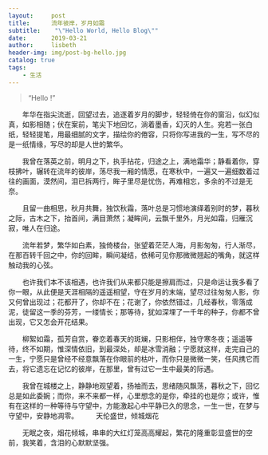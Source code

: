 ```yaml
---
layout:     post
title:      流年彼岸，岁月如霜
subtitle:    "\"Hello World, Hello Blog\""
date:       2019-03-21
author:     lisbeth
header-img: img/post-bg-hello.jpg
catalog: true
tags:
    - 生活
---
```


> “Hello !”



　　年华在指尖流逝，回望过去，追逐着岁月的脚步，轻轻倚在你的窗沿，似幻似真，如影相随；伏在案前，笔尖下地回忆，淌着墨香，幻灭的人生。宛若一张白纸，轻轻提笔，用最细腻的文字，描绘你的倦容，只将你写进我的一生，写不尽的是一纸情缘，写尽的却是人世的繁华。
  
　　我曾在落英之前，明月之下，执手拈花，归途之上，满地霜华；静看着你，穿枝拂叶，辗转在流年的彼岸，荡尽我一厢的情愿，在寒秋中，一遍又一遍细数着过往的画面，漠然间，泪已拆两行，眸子里尽是忧伤，再难相忘，多余的不过是无奈。
  
　　且留一曲相思，秋月共舞，独饮秋霜，落叶总是习惯地演绎着别时的梦，暮秋之际，古木之下，抬首间，满目萧然；凝眸间，云飘千里外，月光如霜，归雁沉寂，唯人在归途。
  
　　流年若梦，繁华如白素，独倚楼台，张望着茫茫人海，月影匆匆，行人渐尽，在那百转千回之中，你的回眸，瞬间凝结，依稀可见你那微微翘起的嘴角，就这样触动我的心弦。
  
　　也许我们本不该相遇，也许我们从来都只能是擦肩而过，只是命运让我多看了你一眼，从此便是天涯相隔的遥遥相望，守在岁月的末端，望尽过往匆匆人影，你又何曾出现过；花都开了，你却不在；花谢了，你依然错过，几经春秋，零落成泥，徒留这一季的芬芳，一缕情长；那等待，犹如深埋了一千年的种子，你都不曾出现，它又怎会开花结果。
  
　　柳絮如霜，孤芳自赏，眷恋着春天的斑斓，只影相伴，独守寒冬夜；遥遥等待，终不如期，惟深情依旧，到最深处，却是冰雪消融；宁愿就这样，走完自己的一生，宁愿只是曾经不经意飘落在你眼前的枯叶，而你只是微微一笑，任风携它而去，将它遗忘在记忆的彼岸，在那里，曾有过它一生中最美的际遇。
  
　　我曾在城楼之上，静静地观望着，扬袖而去，思绪随风飘荡，暮秋之下，回忆总是如此委婉；而你，来不来都一样，心里想念的是你，牵挂的也是你；或许，惟有在这样的一种等待与守望中，方能激起心中平静已久的思念，一生一世，在梦与守望中，安静地凋零。
　　
    天伦盛世，倾城烟花
  
　　无眠之夜，烟花倾城，串串的大红灯笼高高耀起，繁花的隆重彰显盛世的空前，我笑着，含泪的心默默坚强。
